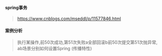 #### spring事务
> https://www.cnblogs.com/mseddl/p/11577846.html

#### 案例分析
> 执行某操作,前50次成功,第51次失败a全部回滚b前50次提交第51次抛异常, 
> ab场景分别如何设置Spring (传播特性)
